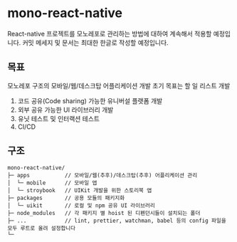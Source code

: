 # mono-react-native

React-native 프로젝트를 모노레포로 관리하는 방법에 대하여 계속해서 적용할 예정입니다.
커밋 메세지 및 문서는 최대한 한글로 작성할 예정입니다.

## 목표

모노레포 구조의 모바일/웹/데스크탑 어플리케이션 개발
초기 목표는 할 일 리스트 개발

1. 코드 공유(Code sharing) 가능한 유니버설 플랫폼 개발
2. 외부 공유 가능한 UI 라이브러리 개발
3. 유닛 테스트 및 인터랙션 테스트
4. CI/CD

## 구조

```text
mono-react-native/
├─ apps           // 모바일/웹(추후)/데스크탑(추후) 어플리케이션 관리
│  └─ mobile      // 모바일 앱
│  └─ stroybook   // UIKit 개발을 위한 스토리북 앱
├─ packages       // 공용 모듈의 패키지화
│  └─ uikit       // 로컬 및 npm 공유 UI 라이브러리
├─ node_modules   // 각 패키지 별 hoist 된 디펜던시들이 설치되는 폴더
├─ ...            // lint, prettier, watchman, babel 등의 config 파일을 모두 루트로 올려 설정합니다
└─
```
